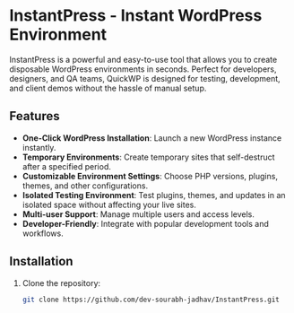 # InstantPress - Instant WordPress Environment

InstantPress  is a powerful and easy-to-use tool that allows you to create disposable WordPress environments in seconds. Perfect for developers, designers, and QA teams, QuickWP is designed for testing, development, and client demos without the hassle of manual setup.

## Features

- **One-Click WordPress Installation**: Launch a new WordPress instance instantly.
- **Temporary Environments**: Create temporary sites that self-destruct after a specified period.
- **Customizable Environment Settings**: Choose PHP versions, plugins, themes, and other configurations.
- **Isolated Testing Environment**: Test plugins, themes, and updates in an isolated space without affecting your live sites.
- **Multi-user Support**: Manage multiple users and access levels.
- **Developer-Friendly**: Integrate with popular development tools and workflows.

## Installation

1. Clone the repository:

   ```bash
   git clone https://github.com/dev-sourabh-jadhav/InstantPress.git
